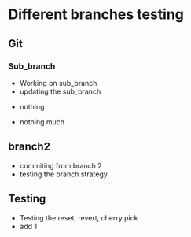 # Different branches testing

## Git

### Sub_branch

- Working on sub_branch
- updating the sub_branch 

* nothing

* nothing much

## branch2

- commiting from branch 2
- testing the branch strategy

## Testing

- Testing the reset, revert, cherry pick
- add 1
